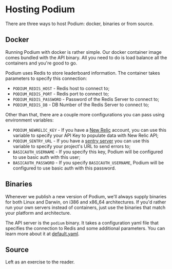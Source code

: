 Hosting Podium
==============

There are three ways to host Podium: docker, binaries or from source.

## Docker

Running Podium with docker is rather simple. Our docker container image comes bundled with the API binary. All you need to do is load balance all the containers and you're good to go.

Podium uses Redis to store leaderboard information. The container takes parameters to specify this connection:

* `PODIUM_REDIS_HOST` - Redis host to connect to;
* `PODIUM_REDIS_PORT` - Redis port to connect to;
* `PODIUM_REDIS_PASSWORD` - Password of the Redis Server to connect to;
* `PODIUM_REDIS_DB` - DB Number of the Redis Server to connect to;

Other than that, there are a couple more configurations you can pass using environment variables:

* `PODIUM_NEWRELIC_KEY` - If you have a [New Relic](https://newrelic.com/) account, you can use this variable to specify your API Key to populate data with New Relic API;
* `PODIUM_SENTRY_URL` - If you have a [sentry server](https://docs.getsentry.com/hosted/) you can use this variable to specify your project's URL to send errors to;
* `BASICAUTH_USERNAME` - If you specify this key, Podium will be configured to use basic auth with this user;
* `BASICAUTH_PASSWORD` - If you specify `BASICAUTH_USERNAME`, Podium will be configured to use basic auth with this password.

## Binaries

Whenever we publish a new version of Podium, we'll always supply binaries for both Linux and Darwin, on i386 and x86_64 architectures. If you'd rather run your own servers instead of containers, just use the binaries that match your platform and architecture.

The API server is the `podium` binary. It takes a configuration yaml file that specifies the connection to Redis and some additional parameters. You can learn more about it at [default.yaml](https://github.com/topfreegames/podium/blob/master/config/default.yaml).

## Source

Left as an exercise to the reader.
